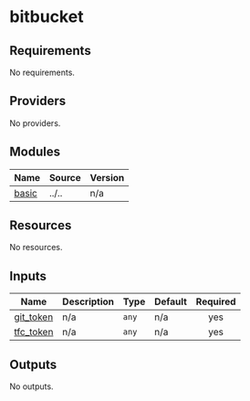 # bitbucket

<!-- BEGINNING OF PRE-COMMIT-TERRAFORM DOCS HOOK -->
## Requirements

No requirements.

## Providers

No providers.

## Modules

| Name | Source | Version |
|------|--------|---------|
| <a name="module_basic"></a> [basic](#module\_basic) | ../.. | n/a |

## Resources

No resources.

## Inputs

| Name | Description | Type | Default | Required |
|------|-------------|------|---------|:--------:|
| <a name="input_git_token"></a> [git\_token](#input\_git\_token) | n/a | `any` | n/a | yes |
| <a name="input_tfc_token"></a> [tfc\_token](#input\_tfc\_token) | n/a | `any` | n/a | yes |

## Outputs

No outputs.
<!-- END OF PRE-COMMIT-TERRAFORM DOCS HOOK -->

